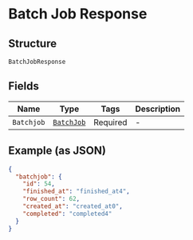 
# Batch Job Response

## Structure

`BatchJobResponse`

## Fields

| Name | Type | Tags | Description |
|  --- | --- | --- | --- |
| `Batchjob` | [`BatchJob`](../../doc/models/batch-job.md) | Required | - |

## Example (as JSON)

```json
{
  "batchjob": {
    "id": 54,
    "finished_at": "finished_at4",
    "row_count": 62,
    "created_at": "created_at0",
    "completed": "completed4"
  }
}
```

